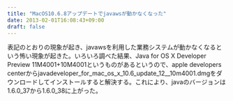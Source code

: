 ```yaml
---
title: "MacOS10.6.8アップデートでjavawsが動かなくなった"
date: 2013-02-01T16:08:43+09:00
draft: false
---
```


表記のとおりの現象が起き、javawsを利用した業務システムが動かなくなるという怖い現象が起きた。いろいろ調べた結果、Java for OS X Developer Preview 11M4001+10M4001というものがあるというので、apple developers centerからjavadeveloper_for_mac_os_x_10.6_update_12__10m4001.dmgをダウンロードしてインストールすると解決する。これにより、javaのバージョンは1.6.0_37から1.6.0_38に上がった。

